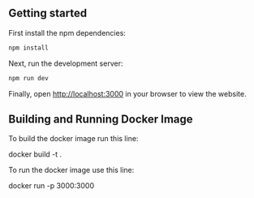 ## Getting started

First install the npm dependencies:

```bash
npm install
```

Next, run the development server:

```bash
npm run dev
```

Finally, open [http://localhost:3000](http://localhost:3000) in your browser to view the website.

## Building and Running Docker Image

To build the docker image run this line:

docker build -t <name> . 

To run the docker image use this line:

docker run -p 3000:3000 <name>

